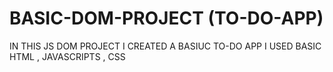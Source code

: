 # BASIC-DOM-PROJECT (TO-DO-APP)
 IN THIS JS DOM PROJECT I CREATED A BASIUC TO-DO APP 
 I USED BASIC HTML , JAVASCRIPTS , CSS
